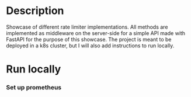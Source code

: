 # Description

Showcase of different rate limiter implementations. All methods are implemented as middleware on the server-side for a simple API made with FastAPI for the purpose of this showcase. The project is meant to be deployed in a k8s cluster, but I will also add instructions to run locally.

# Run locally

### Set up prometheus
